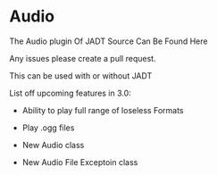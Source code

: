 # Audio
The Audio plugin Of JADT
Source Can Be Found Here

Any issues please create a pull request.

This can be used with or without JADT

List off upcoming features in 3.0:

- Ability to play full range of loseless Formats

- Play .ogg files

- New Audio class

- New Audio File Exceptoin class
